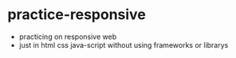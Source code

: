 # practice-responsive

- practicing on responsive web 
- just in html css java-script without using frameworks or librarys 

